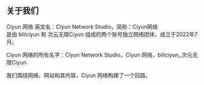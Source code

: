 ## 关于我们
Ciyun 网络 英文名：Ciyun Network Studio，简称：Ciyun网络<br>
是由 biliciyun 和 次云无限Ciyun 组成的两个账号独立网络团体，成立于2022年7月。<br>

Ciyun 网络的所有名字：Ciyun Network Studio，Ciyun 网络，biliciyun,,次元无限Ciyun.<br>

我们围绕网络、网站和其内容，Ciyun 网络构建了一个回路。<br>

